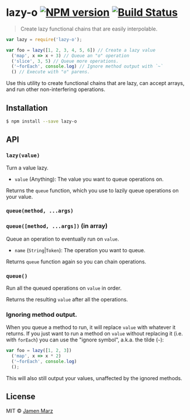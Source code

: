 # lazy-o [![NPM version](https://badge.fury.io/js/lazy-o.svg)](https://npmjs.org/package/lazy-o) [![Build Status](https://travis-ci.org/jamen/lazy-o.svg?branch=master)](https://travis-ci.org/jamen/lazy-o)

> Create lazy functional chains that are easily interpolable.

```javascript
var lazy = require('lazy-o');

var foo = lazy([1, 2, 3, 4, 5, 6]) // Create a lazy value
  ('map', x => x + 3) // Queue an "o" operation
  ('slice', 3, 5) // Queue more operations.
  ('~forEach', console.log) // Ignore method output with `~`
  () // Execute with "o" parens.
```

Use this utility to create functional chains that are lazy, can accept arrays, and run other non-interfering operations.

## Installation

```sh
$ npm install --save lazy-o
```

## API

### `lazy(value)`
Turn a value lazy.
 - `value` (Anything): The value you want to queue operations on.

Returns the `queue` function, which you use to lazily queue operations on your value.

### `queue(method, ...args)`
### `queue([method, ...args])` (in array)
Queue an operation to eventually run on `value`.
 - `name` (`String`|`Token`): The operation you want to queue.

Returns `queue` function again so you can chain operations.

### `queue()`
Run all the queued operations on `value` in order.

Returns the resulting `value` after all the operations.

### Ignoring method output.
When you queue a method to run, it will replace `value` with whatever it returns.  If you just want to run a method on `value` without replacing it (i.e. with `forEach`) you can use the "ignore symbol", a.k.a. the tilde (`~`):

```js
var foo = lazy([1, 2, 3])
  ('map', x => x * 2)
  ('~forEach', console.log)
  ();
```

This will also still output your values, unaffected by the ignored methods.

## License

MIT © [Jamen Marz](https://github.com/jamen)

